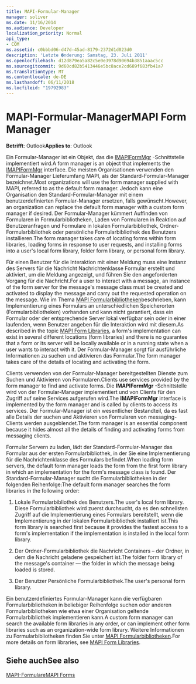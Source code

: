 ```yaml
---
title: MAPI-Formular-Manager
manager: soliver
ms.date: 11/16/2014
ms.audience: Developer
localization_priority: Normal
api_type:
- COM
ms.assetid: c0bbbd06-d47d-45ad-8179-2372d1d023d0
description: 'Letzte �nderung: Samstag, 23. Juli 2011'
ms.openlocfilehash: d12d879ea5a82c5e0e3978d90694b3851aaac5cc
ms.sourcegitcommit: 9d60cd82b5413446e5bc8ace2cd689f683fb41a7
ms.translationtype: MT
ms.contentlocale: de-DE
ms.lasthandoff: 06/11/2018
ms.locfileid: "19792983"
---
```

# <a name="mapi-form-manager"></a><span data-ttu-id="8ef98-103">MAPI-Formular-Manager</span><span class="sxs-lookup"><span data-stu-id="8ef98-103">MAPI Form Manager</span></span>

  
  
<span data-ttu-id="8ef98-104">**Betrifft**: Outlook</span><span class="sxs-lookup"><span data-stu-id="8ef98-104">**Applies to**: Outlook</span></span> 
  
<span data-ttu-id="8ef98-105">Ein Formular-Manager ist ein Objekt, das die [IMAPIFormMgr](imapiformmgriunknown.md) -Schnittstelle implementiert wird.</span><span class="sxs-lookup"><span data-stu-id="8ef98-105">A form manager is an object that implements the [IMAPIFormMgr](imapiformmgriunknown.md) interface.</span></span> <span data-ttu-id="8ef98-106">Die meisten Organisationen verwenden den Formular-Manager Lieferumfang MAPI, als der Standard-Formular-Manager bezeichnet.</span><span class="sxs-lookup"><span data-stu-id="8ef98-106">Most organizations will use the form manager supplied with MAPI, referred to as the default form manager.</span></span> <span data-ttu-id="8ef98-107">Jedoch kann eine Organisation den Standard-Formular-Manager mit einem benutzerdefinierten Formular-Manager ersetzen, falls gewünscht.</span><span class="sxs-lookup"><span data-stu-id="8ef98-107">However, an organization can replace the default form manager with a custom form manager if desired.</span></span> <span data-ttu-id="8ef98-108">Der Formular-Manager kümmert Auffinden von Formularen in Formularbibliotheken, Laden von Formularen in Reaktion auf Benutzeranfragen und Formulare in lokalen Formularbibliothek, Ordner-Formularbibliothek oder persönliche Formularbibliothek des Benutzers installieren.</span><span class="sxs-lookup"><span data-stu-id="8ef98-108">The form manager takes care of locating forms within form libraries, loading forms in response to user requests, and installing forms into a user's local form library, folder form library, or personal form library.</span></span> 
  
<span data-ttu-id="8ef98-109">Für einen Benutzer für die Interaktion mit einer Meldung muss eine Instanz des Servers für die Nachricht Nachrichtenklasse Formular erstellt und aktiviert, um die Meldung angezeigt, und führen Sie den angeforderten Vorgang für die Nachricht.</span><span class="sxs-lookup"><span data-stu-id="8ef98-109">For a user to interact with a message, an instance of the form server for the message's message class must be created and activated to display the message and carry out the requested operation on the message.</span></span> <span data-ttu-id="8ef98-110">Wie im Thema [MAPI Formularbibliotheken](mapi-form-libraries.md)beschrieben, kann Implementierung eines Formulars an unterschiedlichen Speicherorten (Formularbibliotheken) vorhanden und kann nicht garantiert, dass ein Formular oder der entsprechende Server lokal verfügbar sein oder in einer laufenden, wenn Benutzer angeben für die Interaktion wird mit diesem.</span><span class="sxs-lookup"><span data-stu-id="8ef98-110">As described in the topic [MAPI Form Libraries](mapi-form-libraries.md), a form's implementation can exist in several different locations (form libraries) and there is no guarantee that a form or its server will be locally available or in a running state when a user wants to interact with it.</span></span> <span data-ttu-id="8ef98-111">Der Formular-Manager sorgt für ausführliche Informationen zu suchen und aktivieren das Formular.</span><span class="sxs-lookup"><span data-stu-id="8ef98-111">The form manager takes care of the details of locating and activating the form.</span></span>
  
<span data-ttu-id="8ef98-112">Clients verwenden von der Formular-Manager bereitgestellten Dienste zum Suchen und Aktivieren von Formularen.</span><span class="sxs-lookup"><span data-stu-id="8ef98-112">Clients use services provided by the form manager to find and activate forms.</span></span> <span data-ttu-id="8ef98-113">Die **IMAPIFormMgr** -Schnittstelle wird von der Formular-Manager implementiert und von Clients für den Zugriff auf seine Services aufgerufen wird.</span><span class="sxs-lookup"><span data-stu-id="8ef98-113">The **IMAPIFormMgr** interface is implemented by the form manager and is called by clients to access its services.</span></span> <span data-ttu-id="8ef98-114">Der Formular-Manager ist ein wesentlicher Bestandteil, da es fast alle Details der suchen und Aktivieren von Formularen von messaging-Clients werden ausgeblendet.</span><span class="sxs-lookup"><span data-stu-id="8ef98-114">The form manager is an essential component because it hides almost all the details of finding and activating forms from messaging clients.</span></span> 
  
<span data-ttu-id="8ef98-115">Formular Servern zu laden, lädt der Standard-Formular-Manager das Formular aus der ersten Formularbibliothek, in der Sie eine Implementierung für die Nachrichtenklasse des Formulars befindet.</span><span class="sxs-lookup"><span data-stu-id="8ef98-115">When loading form servers, the default form manager loads the form from the first form library in which an implementation for the form's message class is found.</span></span> <span data-ttu-id="8ef98-116">Der Standard-Formular-Manager sucht die Formularbibliotheken in der folgenden Reihenfolge:</span><span class="sxs-lookup"><span data-stu-id="8ef98-116">The default form manager searches the form libraries in the following order:</span></span>
  
1. <span data-ttu-id="8ef98-117">Lokale Formularbibliothek des Benutzers.</span><span class="sxs-lookup"><span data-stu-id="8ef98-117">The user's local form library.</span></span> <span data-ttu-id="8ef98-118">Diese Formularbibliothek wird zuerst durchsucht, da es den schnellsten Zugriff auf die Implementierung eines Formulars bereitstellt, wenn die Implementierung in der lokalen Formularbibliothek installiert ist.</span><span class="sxs-lookup"><span data-stu-id="8ef98-118">This form library is searched first because it provides the fastest access to a form's implementation if the implementation is installed in the local form library.</span></span>
    
2. <span data-ttu-id="8ef98-119">Der Ordner-Formularbibliothek die Nachricht Containers – der Ordner, in dem die Nachricht geladene gespeichert ist.</span><span class="sxs-lookup"><span data-stu-id="8ef98-119">The folder form library of the message's container — the folder in which the message being loaded is stored.</span></span>
    
3. <span data-ttu-id="8ef98-120">Der Benutzer Persönliche Formularbibliothek.</span><span class="sxs-lookup"><span data-stu-id="8ef98-120">The user's personal form library.</span></span>
    
<span data-ttu-id="8ef98-121">Ein benutzerdefiniertes Formular-Manager kann die verfügbaren Formularbibliotheken in beliebiger Reihenfolge suchen oder anderen Formularbibliotheken wie etwa einer Organisation geltende Formularbibliothek implementieren kann.</span><span class="sxs-lookup"><span data-stu-id="8ef98-121">A custom form manager can search the available form libraries in any order, or can implement other form libraries such as an organization-wide form library.</span></span> <span data-ttu-id="8ef98-122">Weitere Informationen zu Formularbibliotheken finden Sie unter [MAPI Formularbibliotheken](mapi-form-libraries.md).</span><span class="sxs-lookup"><span data-stu-id="8ef98-122">For more details on form libraries, see [MAPI Form Libraries](mapi-form-libraries.md).</span></span> 
  
## <a name="see-also"></a><span data-ttu-id="8ef98-123">Siehe auch</span><span class="sxs-lookup"><span data-stu-id="8ef98-123">See also</span></span>



[<span data-ttu-id="8ef98-124">MAPI-Formulare</span><span class="sxs-lookup"><span data-stu-id="8ef98-124">MAPI Forms</span></span>](mapi-forms.md)

